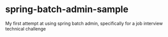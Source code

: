 # spring-batch-admin-sample
My first attempt at using spring batch admin, specifically for a job interview technical challenge
